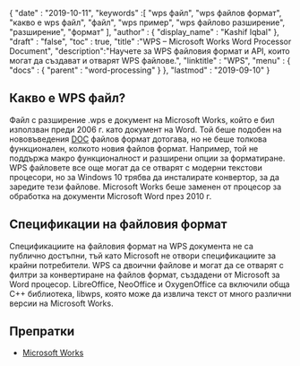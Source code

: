 {
  "date" : "2019-10-11",
  "keywords" :[ "wps файл", "wps файлов формат", "какво е wps файл", "файл", "wps пример", "wps файлово разширение", "разширение", "формат" ],
  "author" : {
    "display_name" : "Kashif Iqbal"
},
  "draft" : "false",
  "toc" : true,
  "title" :"WPS – Microsoft Works Word Processor Document",
  "description":"Научете за WPS файловия формат и API, които могат да създават и отварят WPS файлове.",
  "linktitle" : "WPS",
  "menu" : {
    "docs" : {
      "parent" : "word-processing"
}
},
  "lastmod" : "2019-09-10"
}

## Какво е WPS файл?

Файл с разширение .wps е документ на Microsoft Works, който е бил използван преди 2006 г. като документ на Word. Той беше подобен на нововъведения [DOC](/bg/word-processing/doc/) файлов формат дотогава, но не беше толкова функционален, колкото новия файлов формат. Например, той не поддържа макро функционалност и разширени опции за форматиране. WPS файловете все още могат да се отварят с модерни текстови процесори, но за Windows 10 трябва да инсталирате конвертор, за да заредите тези файлове. Microsoft Works беше заменен от процесор за обработка на документи Microsoft Word през 2010 г.

## Спецификации на файловия формат

Спецификациите на файловия формат на WPS документа не са публично достъпни, тъй като Microsoft не отвори спецификациите за крайни потребители. WPS са двоични файлове и могат да се отварят с филтри за конвертиране на файлов формат, създадени от Microsoft за Word процесор. LibreOffice, NeoOffice и OxygenOffice са включили обща C++ библиотека, libwps, която може да извлича текст от много различни версии на Microsoft Works.

## Препратки ##

* [Microsoft Works](https://en.wikipedia.org/wiki/Microsoft_Works)

